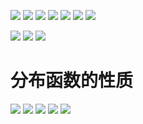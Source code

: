 ![](https://img2018.cnblogs.com/blog/1446249/202001/1446249-20200127173945139-1744274926.png)
![](https://img2018.cnblogs.com/blog/1446249/202001/1446249-20200127174006078-1783443634.png)
![](https://img2018.cnblogs.com/blog/1446249/202001/1446249-20200127174021958-310540937.png)
![](https://img2018.cnblogs.com/blog/1446249/202001/1446249-20200127174045861-1389572950.png)
![](https://img2018.cnblogs.com/blog/1446249/202001/1446249-20200127174102479-1634654033.png)
![](https://img2018.cnblogs.com/blog/1446249/202001/1446249-20200127174114657-1394378796.png)
![](https://img2018.cnblogs.com/blog/1446249/202001/1446249-20200127174123813-1063927642.png)

![](https://img2018.cnblogs.com/blog/1446249/202001/1446249-20200127174149205-698004525.png)
![](https://img2018.cnblogs.com/blog/1446249/202001/1446249-20200127174205444-779479395.png)
![](https://img2018.cnblogs.com/blog/1446249/202001/1446249-20200127174220958-1860600918.png)

# 分布函数的性质
![](https://img2018.cnblogs.com/blog/1446249/202001/1446249-20200127174245459-1792325062.png)
![](https://img2018.cnblogs.com/blog/1446249/202001/1446249-20200127174303979-1812120409.png)
![](https://img2018.cnblogs.com/blog/1446249/202001/1446249-20200127174318421-2100520325.png)
![](https://img2018.cnblogs.com/blog/1446249/202001/1446249-20200127174327608-1013468550.png)
![](https://img2018.cnblogs.com/blog/1446249/202001/1446249-20200127174340190-1147675933.png)
